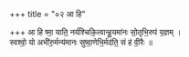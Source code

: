 +++
title = "०२ आ हि"

+++
आ हि ष्मा॒ याति॒ नर्य॑श्चिकि॒त्वान्हू॒यमा॑नः सो॒तृभि॒रुप॑ य॒ज्ञम् ।  
स्वश्वो॒ यो अभी॑रु॒र्मन्य॑मानः सुष्वा॒णेभि॒र्मद॑ति॒ सं ह॑ वी॒रैः ॥